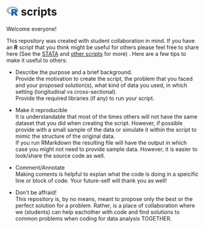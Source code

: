 # ![alt_text](https://github.com/UCSF-DEB-students/r_scripts/blob/7aac1a7dfcc0c8127f51a5bc38e6db7dab1cb3ff/Rlogo2.png) scripts

Welcome everyone! 

This repository was created with student collaboration in mind. If you have an **R** script that you think might be useful for others please feel free to share here (See the [STATA](https://github.com/UCSF-DEB-students/stata_scripts) and [other scripts](https://github.com/UCSF-DEB-students/other_language_scripts) for more) . 
Here are a few tips to make it useful to others:

* Describe the purpose and a brief background.   
  Provide the motivation to create the script, the problem that you faced and your proposed solution(s), what kind of data you used, in which setting (longitudinal vs cross-sectional).  
  Provide the required libraries (if any) to run your script.
  
* Make it reproducible   
  It is understandable that most of the times others will not have the same dataset that you did when creating the script. However, if possible provide with a small sample of the data or simulate it within the script to mimic the structure of the original data.  
  If you run RMarkdown the resulting file will have the output in which case you might not need to provide sample data. However, it is easier to look/share the source code as well.

* Comment/Annotate  
  Making coments is helpful to explan what the code is doing in a speicific line or block of code. Your future-self will thank you as well!
  
* Don't be affraid!  
  This repository is, by no means, meant to propose only the best or the perfect solution for a problem. Rather, is a place of collaboration where we (students) can help eachother with code and find solutions to common problems when coding for data analysis TOGETHER. 
